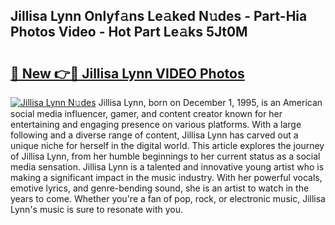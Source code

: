 ## Jillisa Lynn Onlyf𝚊ns Le𝚊ked N𝚞des - Part-Hia Photos Video - Hot Part Le𝚊ks 5Jt0M

# <h2><a href="http://ac29235.deff.icu/?id=Jillisa+Lynn">🔗 New 👉🔴 Jillisa Lynn VIDEO Photos</a></h2>

[![Jillisa Lynn N𝚞des](https://i.imgur.com/rIISA9y.gif)](http://ac29235.deff.icu/?id=Jillisa+Lynn)
Jillisa Lynn, born on December 1, 1995, is an American social media influencer, gamer, and content creator known for her entertaining and engaging presence on various platforms. With a large following and a diverse range of content, Jillisa Lynn has carved out a unique niche for herself in the digital world. This article explores the journey of Jillisa Lynn, from her humble beginnings to her current status as a social media sensation. Jillisa Lynn is a talented and innovative young artist who is making a significant impact in the music industry. With her powerful vocals, emotive lyrics, and genre-bending sound, she is an artist to watch in the years to come. Whether you're a fan of pop, rock, or electronic music, Jillisa Lynn's music is sure to resonate with you.
